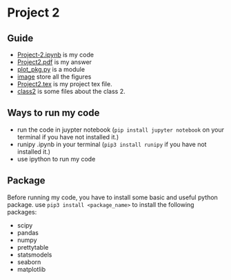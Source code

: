 # Project 2
 
## Guide
  - [Project-2.ipynb](https://github.com/QijunYang1/Fintech-545/blob/main/Week02/Project-2.ipynb) is my code
  - [Project2.pdf](https://github.com/QijunYang1/Fintech-545/blob/main/Week02/Project2.pdf) is my answer
  - [plot_pkg.py](https://github.com/QijunYang1/Fintech-545/blob/main/Week02/plot_pkg.py) is a module
  - [image](https://github.com/QijunYang1/Fintech-545/blob/main/Week02/image) store all the figures
  - [Project2.tex](https://github.com/QijunYang1/Fintech-545/blob/main/Week02/Project2.tex) is my project tex file.
  - [class2](https://github.com/QijunYang1/Fintech-545/tree/main/Week02/class2) is some files about the class 2.
 ## Ways to run my code
  - run the code in juypter notebook (`pip install jupyter notebook` on your terminal if you have not installed it.)
  - runipy .ipynb in your terminal (`pip3 install runipy` if you have not installed it.)
  - use ipython to run my code
  
## Package
  Before running my code, you have to install some basic and useful python package. 
  use `pip3 install <package_name>` to install the following packages:
  - scipy
  - pandas
  - numpy
  - prettytable
  - statsmodels
  - seaborn
  - matplotlib

 
